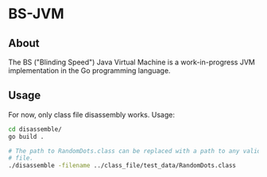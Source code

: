 BS-JVM
======

About
-----

The BS ("Blinding Speed") Java Virtual Machine is a work-in-progress JVM
implementation in the Go programming language.

Usage
-----

For now, only class file disassembly works. Usage:

```bash
cd disassemble/
go build .

# The path to RandomDots.class can be replaced with a path to any valid class
# file.
./disassemble -filename ../class_file/test_data/RandomDots.class
```
